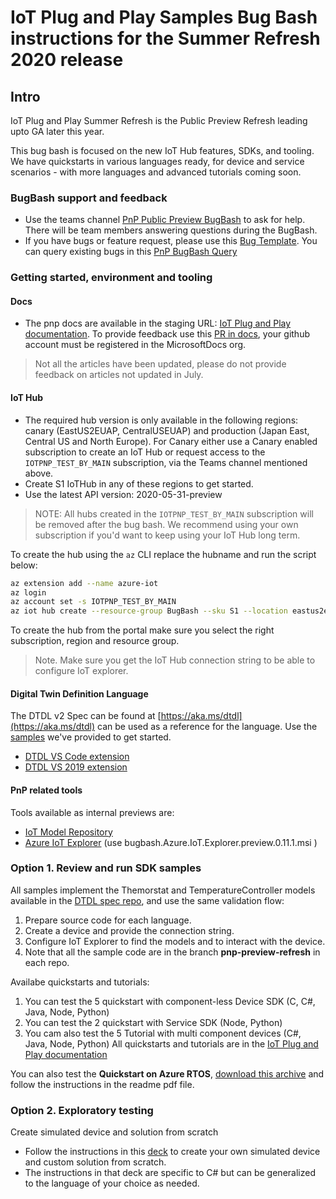 <!-- markdownlint-disable MD033 -->
# IoT Plug and Play Samples Bug Bash instructions for the Summer Refresh 2020 release

## Intro

IoT Plug and Play Summer Refresh is the Public Preview Refresh leading upto GA later this year.

This bug bash is focused on the new IoT Hub features, SDKs, and tooling. We have quickstarts in various languages ready, for device and service scenarios - with more languages and advanced tutorials coming soon.

### BugBash support and feedback

- Use the teams channel [PnP Public Preview BugBash](https://teams.microsoft.com/l/channel/19%3a0b9d0f166a3d41c69ce90fcca7631962%40thread.skype/PnP%2520Public%2520Preview?groupId=dcc1ac84-f476-4c96-8034-b2d77e54c8bf&tenantId=72f988bf-86f1-41af-91ab-2d7cd011db47) to ask for help. There will be team members answering questions during the BugBash.
- If you have bugs or feature request, please use this [Bug Template](https://msazure.visualstudio.com/One/_workitems/create/Bug?templateId=221e542f-3428-49ba-951b-5ba1dce3f9a9&ownerId=1e65a829-00c0-4dc9-8088-d41678a0d033). You can query existing bugs in this [PnP BugBash Query](https://msazure.visualstudio.com/One/_queries/query-edit/07523176-81f2-4eb3-a795-8a483cd30310/)

### Getting started, environment and tooling

#### Docs

- The pnp docs are available in the staging URL: [IoT Plug and Play documentation](https://review.docs.microsoft.com/azure/iot-pnp/?branch=pr-en-us-121912). To provide feedback use this [PR in docs](https://github.com/MicrosoftDocs/azure-docs-pr/pull/121912), your github account must be registered in the MicrosoftDocs org.

> Not all the articles have been updated, please do not provide feedback on articles not updated in July.

#### IoT Hub

- The required hub version is only available in the following regions: canary (EastUS2EUAP, CentralUSEUAP) and production (Japan East, Central US and North Europe). For Canary either use a Canary enabled subscription to create an IoT Hub or request access to the `IOTPNP_TEST_BY_MAIN` subscription, via the Teams channel mentioned above.
- Create S1 IoTHub in any of these regions to get started.
- Use the latest API version: 2020-05-31-preview

>NOTE: All hubs created in the `IOTPNP_TEST_BY_MAIN` subscription will be removed after the bug bash. We recommend using your own subscription if you'd want to keep using your IoT Hub long term.

To create the hub using the `az` CLI replace the hubname and run the script below:

```bash
az extension add --name azure-iot
az login
az account set -s IOTPNP_TEST_BY_MAIN
az iot hub create --resource-group BugBash --sku S1 --location eastus2euap --partition-count 4 --name <alias-hub-name>
```

To create the hub from the portal make sure you select the right subscription, region and resource group.

> Note. Make sure you get the IoT Hub connection string to be able to configure IoT explorer.

#### Digital Twin Definition Language

The DTDL v2 Spec can be found at [https://aka.ms/dtdl](https://aka.ms/dtdl) can be used as a reference for the language. Use the [samples](https://github.com/Azure/opendigitaltwins-dtdl/tree/master/DTDL/v2/samples) we've provided to get started.

- [DTDL VS Code extension](https://marketplace.visualstudio.com/items?itemName=vsciot-vscode.vscode-dtdl)
- [DTDL VS 2019 extension](https://github.com/rido-min/pnp-summer-bugbash/releases/tag/1)

#### PnP related tools

Tools available as internal previews are:

- [IoT Model Repository](https://canary.iotmodels.trafficmanager.net/)
- [Azure IoT Explorer](https://github.com/YingXue/azure-iot-explorer/releases/tag/PnpSummerRefresh-0709) (use bugbash.Azure.IoT.Explorer.preview.0.11.1.msi
)

### Option 1. Review and run SDK samples

All samples implement the Themorstat and TemperatureController models available in the [DTDL spec repo](https://github.com/Azure/opendigitaltwins-dtdl/tree/master/DTDL/v2/samples), and use the same validation flow:

1. Prepare source code for each language.
2. Create a device and provide the connection string.
3. Configure IoT Explorer to find the models and to interact with the device.
4. Note that all the sample code are in the branch **pnp-preview-refresh** in each repo.

Availabe quickstarts and tutorials:
1. You can test the 5 quickstart with component-less Device SDK  (C, C#, Java, Node, Python)
1. You can test the 2 quickstart with Service SDK (Node, Python)
1. You cam also test the 5 Tutorial with multi component devices (C#, Java, Node, Python)
All quickstarts and tutorials are in the [IoT Plug and Play documentation](https://review.docs.microsoft.com/azure/iot-pnp/?branch=pr-en-us-121912)

You can also test the **Quickstart on Azure RTOS**, [download this archive](https://microsoft-my.sharepoint.com/:u:/p/liydu/ETyQje64iM1Iu_xpWpG8Kp0BxHZJK-QtFPrqjOl_PJdBNA?e=NGGqRl) and follow the instructions in the readme pdf file. 

### Option 2. Exploratory testing

Create simulated device and solution from scratch

- Follow the instructions in this [deck](https://microsoft.sharepoint.com/:p:/t/PnPCross-TeamCore/Ed9pGHB_AaxIgisKioEHSygB2mADMo2vPSQJZK0lKBnFKQ?e=VZ1ztQ) to create your own simulated device and custom solution from scratch.
- The instructions in that deck are specific to C# but can be generalized to the language of your choice as needed.
